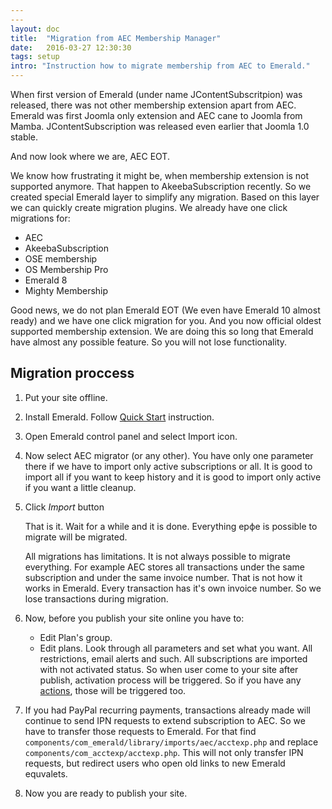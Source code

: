```yaml
---
---
layout: doc
title:  "Migration from AEC Membership Manager"
date:   2016-03-27 12:30:30
tags: setup
intro: "Instruction how to migrate membership from AEC to Emerald."
---
```


When first version of Emerald (under name JContentSubscritpion) was released, there was not other membership extension apart from AEC. Emerald was first Joomla only extension and AEC cane to Joomla from Mamba. JContentSubscription was released even earlier that Joomla 1.0 stable.

And now look where we are, AEC EOT.

We know how frustrating it might be, when membership extension is not supported anymore. That happen to AkeebaSubscription recently. So we created special Emerald layer to simplify any migration. Based on this layer we can quickly create migration plugins. We already have one click migrations for:

- AEC
- AkeebaSubscription
- OSE membership
- OS Membership Pro
- Emerald 8
- Mighty Membership

Good news, we do not plan Emerald EOT (We even have Emerald 10 almost ready) and we have one click migration for you. And you now official oldest supported membership extension. We are doing this so long that Emerald have almost any possible feature. So you will not lose functionality.

## Migration proccess

1. Put your site offline.

2. Install Emerald. Follow [Quick Start][1] instruction.

3. Open Emerald control panel and select Import icon.

4. Now select AEC migrator (or any other). You have only one parameter there if we have to import only active subscriptions or all. It is good to import all if you want to keep history and it is good to import only active if you want a little cleanup.

5. Click _Import_ button

   That is it. Wait for a while and it is done. Everything ерфе is possible to migrate will be migrated.

   All migrations has limitations. It is not always possible to migrate everything. For example AEC stores all transactions under the same subscription and under the same invoice number. That is not how it works in Emerald. Every transaction has it's own invoice number. So we lose transactions during migration. 

6. Now, before you publish your site online you have to:

   - Edit Plan's group.
   - Edit plans. Look through all parameters and set what you want. All restrictions, email alerts and such. All subscriptions are imported with not activated status. So when user come to your site after publish, activation process will be triggered. So if you have any [actions][2], those will be triggered too.

7. If you had PayPal recurring payments, transactions already made will continue to send IPN requests to extend subscription to AEC. So we have to transfer those requests to Emerald. For that find `components/com_emerald/library/imports/aec/acctexp.php` and replace `components/com_acctexp/acctexp.php`. This will not only transfer IPN requests, but redirect users who open old links to new Emerald equvalets.

8. Now you are ready to publish your site.


[1]: http://docs.mintjoomla.com/en/emerald/emerald-quick-start/
[2]: http://docs.mintjoomla.com/en/emerald/plan-actions/